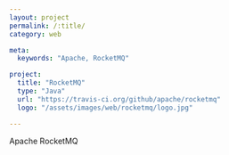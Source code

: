 ```yaml
---
layout: project
permalink: /:title/
category: web

meta:
  keywords: "Apache, RocketMQ"

project:
  title: "RocketMQ"
  type: "Java"
  url: "https://travis-ci.org/github/apache/rocketmq"
  logo: "/assets/images/web/rocketmq/logo.jpg"

---	
```

<p>Apache RocketMQ</p>